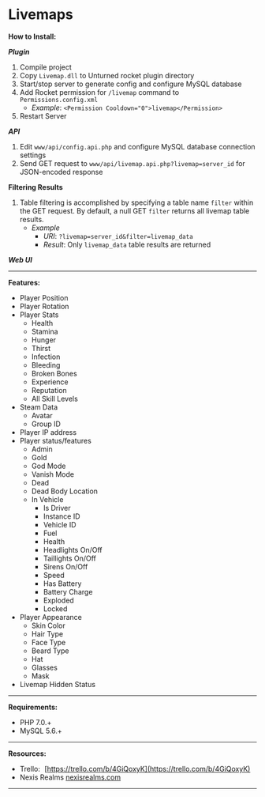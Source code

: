 # Livemaps

**How to Install:**

***Plugin***
1. Compile project
2. Copy `Livemap.dll` to Unturned rocket plugin directory
3. Start/stop server to generate config and configure MySQL database
4. Add Rocket permission for `/livemap` command to `Permissions.config.xml`
    - *Example*: `<Permission Cooldown="0">livemap</Permission>`
5. Restart Server

***API***
1. Edit `www/api/config.api.php` and configure MySQL database connection settings
2. Send GET request to `www/api/livemap.api.php?livemap=server_id` for JSON-encoded response
    
**Filtering Results**
1. Table filtering is accomplished by specifying a table name `filter` within the GET request. By default, a null GET `filter` returns all livemap table results.
    - *Example*
        - *URI*: `?livemap=server_id&filter=livemap_data`
        - *Result*: Only `livemap_data` table results are returned

***Web UI***

---

**Features:**
- Player Position
- Player Rotation
- Player Stats
    - Health
    - Stamina
    - Hunger
    - Thirst
    - Infection
    - Bleeding
    - Broken Bones
    - Experience
    - Reputation
    - All Skill Levels
- Steam Data 
    - Avatar
    - Group ID
- Player IP address
- Player status/features
    - Admin
    - Gold
    - God Mode
    - Vanish Mode
    - Dead
    - Dead Body Location
    - In Vehicle
        - Is Driver
        - Instance ID
        - Vehicle ID
        - Fuel
        - Health
        - Headlights On/Off
        - Taillights On/Off
        - Sirens On/Off
        - Speed
        - Has Battery
        - Battery Charge
        - Exploded
        - Locked
- Player Appearance
    - Skin Color
    - Hair Type
    - Face Type
    - Beard Type
    - Hat
    - Glasses
    - Mask
- Livemap Hidden Status

---

**Requirements:**
- PHP 7.0.+
- MySQL 5.6.+

---

**Resources:**
- Trello: [https://trello.com/b/4GiQoxyK](https://trello.com/b/4GiQoxyK)
- Nexis Realms [nexisrealms.com](http://www.nexisrealms.com)

---

